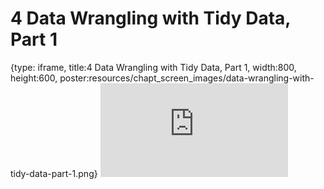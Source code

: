 # 4 Data Wrangling with Tidy Data, Part 1
 
{type: iframe, title:4 Data Wrangling with Tidy Data, Part 1, width:800, height:600, poster:resources/chapt_screen_images/data-wrangling-with-tidy-data-part-1.png}
![](https://hutchdatascience.org/Intro_to_R/data-wrangling-with-tidy-data-part-1.html)
 

 
